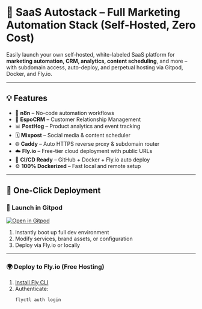 # 🚀 SaaS Autostack – Full Marketing Automation Stack (Self-Hosted, Zero Cost)

Easily launch your own self-hosted, white-labeled SaaS platform for **marketing automation, CRM, analytics, content scheduling**, and more – with subdomain access, auto-deploy, and perpetual hosting via Gitpod, Docker, and Fly.io.

---

## 💡 Features

- 🔄 **n8n** – No-code automation workflows
- 📇 **EspoCRM** – Customer Relationship Management
- 📊 **PostHog** – Product analytics and event tracking
- 🗓️ **Mixpost** – Social media & content scheduler
- 🌐 **Caddy** – Auto HTTPS reverse proxy & subdomain router
- ☁️ **Fly.io** – Free-tier cloud deployment with public URLs
- 🔁 **CI/CD Ready** – GitHub + Docker + Fly.io auto deploy
- ⚙️ **100% Dockerized** – Fast local and remote setup

---

## 🚀 One-Click Deployment

### 🧪 Launch in Gitpod

[![Open in Gitpod](https://gitpod.io/button/open-in-gitpod.svg)](https://gitpod.io/#https://github.com/Mundia-Brian/saas-autostack)

1. Instantly boot up full dev environment
2. Modify services, brand assets, or configuration
3. Deploy via Fly.io or locally

---

### 🌍 Deploy to Fly.io (Free Hosting)

1. [Install Fly CLI](https://fly.io/docs/hands-on/install-flyctl/)
2. Authenticate:
   ```bash
   flyctl auth login
